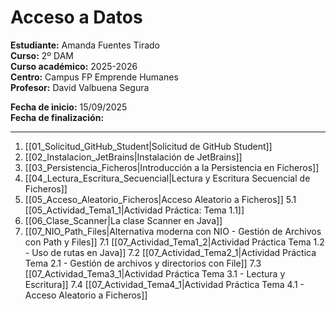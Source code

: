 # Acceso a Datos

**Estudiante:** Amanda Fuentes Tirado  
**Curso:** 2º DAM  
**Curso académico:** 2025-2026  
**Centro:** Campus FP Emprende Humanes  
**Profesor:** David Valbuena Segura  

**Fecha de inicio:** 15/09/2025  
**Fecha de finalización:**  

___
1. [[01_Solicitud_GitHub_Student|Solicitud de GitHub Student]]
2. [[02_Instalacion_JetBrains|Instalación de JetBrains]]
3. [[03_Persistencia_Ficheros|Introducción a la Persistencia en Ficheros]]
4. [[04_Lectura_Escritura_Secuencial|Lectura y Escritura Secuencial de Ficheros]]
5. [[05_Acceso_Aleatorio_Ficheros|Acceso Aleatorio a Ficheros]]
   5.1 [[05_Actividad_Tema1_1|Actividad Práctica: Tema 1.1]]
6. [[06_Clase_Scanner|La clase Scanner en Java]]
7. [[07_NIO_Path_Files|Alternativa moderna con NIO - Gestión de Archivos con Path y Files]]
   7.1 [[07_Actividad_Tema1_2|Actividad Práctica Tema 1.2 - Uso de rutas en Java]]
   7.2 [[07_Actividad_Tema2_1|Actividad Práctica Tema 2.1 - Gestión de archivos y directorios con File]]
   7.3 [[07_Actividad_Tema3_1|Actividad Práctica Tema 3.1 - Lectura y Escritura]]
   7.4 [[07_Actividad_Tema4_1|Actividad Práctica Tema 4.1 - Acceso Aleatorio a Ficheros]]
